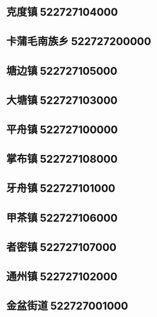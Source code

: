 # 克度镇 522727104000
# 卡蒲毛南族乡 522727200000
# 塘边镇 522727105000
# 大塘镇 522727103000
# 平舟镇 522727100000
# 掌布镇 522727108000
# 牙舟镇 522727101000
# 甲茶镇 522727106000
# 者密镇 522727107000
# 通州镇 522727102000
# 金盆街道 522727001000
